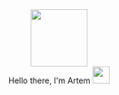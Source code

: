 <div id="header" align="center">
  <img src="https://media.giphy.com/media/M9gbBd9nbDrOTu1Mqx/giphy.gif" width="100"/>
</div>

<div align="center">
  Hello there, I'm Artem <img src="https://media.giphy.com/media/hvRJCLFzcasrR4ia7z/giphy.gif" width="30px"/> 
</div>

<div id = "badges" align="center">
  <img src="https://komarev.com/ghpvc/?username=your-github-username&style=flat-square&color=blue" alt=""/>
</div>
